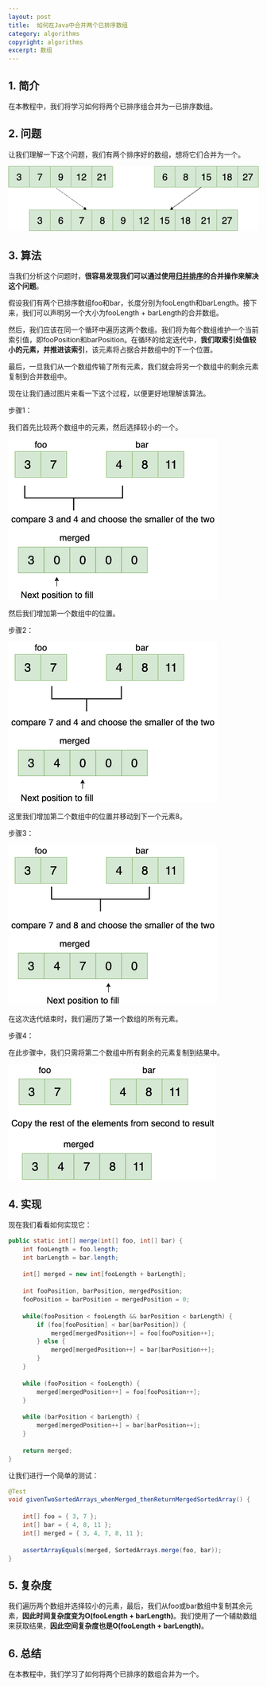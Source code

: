 ```yaml
---
layout: post
title:  如何在Java中合并两个已排序数组
category: algorithms
copyright: algorithms
excerpt: 数组
---
```


## 1. 简介

在本教程中，我们将学习如何将两个已排序组合并为一已排序数组。

## 2. 问题

让我们理解一下这个问题，我们有两个排序好的数组，想将它们合并为一个。

![](/assets/images/2025/algorithms/javamergesortedarrays01.png)

## 3. 算法

当我们分析这个问题时，**很容易发现我们可以通过使用[归并排序](https://www.baeldung.com/java-merge-sort)的合并操作来解决这个问题**。

假设我们有两个已排序数组foo和bar，长度分别为fooLength和barLength。接下来，我们可以声明另一个大小为fooLength + barLength的合并数组。

然后，我们应该在同一个循环中遍历这两个数组。我们将为每个数组维护一个当前索引值，即fooPosition和barPosition。在循环的给定迭代中，**我们取索引处值较小的元素，并推进该索引**，该元素将占据合并数组中的下一个位置。

最后，一旦我们从一个数组传输了所有元素，我们就会将另一个数组中的剩余元素复制到合并数组中。

现在让我们通过图片来看一下这个过程，以便更好地理解该算法。

步骤1：

我们首先比较两个数组中的元素，然后选择较小的一个。

![](/assets/images/2025/algorithms/javamergesortedarrays02.png)

然后我们增加第一个数组中的位置。

步骤2：

![](/assets/images/2025/algorithms/javamergesortedarrays03.png)

这里我们增加第二个数组中的位置并移动到下一个元素8。

步骤3：

![](/assets/images/2025/algorithms/javamergesortedarrays04.png)

在这次迭代结束时，我们遍历了第一个数组的所有元素。

步骤4：

在此步骤中，我们只需将第二个数组中所有剩余的元素复制到结果中。

![](/assets/images/2025/algorithms/javamergesortedarrays05.png)

## 4. 实现

现在我们看看如何实现它：
```java
public static int[] merge(int[] foo, int[] bar) {
    int fooLength = foo.length;
    int barLength = bar.length;

    int[] merged = new int[fooLength + barLength];

    int fooPosition, barPosition, mergedPosition;
    fooPosition = barPosition = mergedPosition = 0;

    while(fooPosition < fooLength && barPosition < barLength) {
        if (foo[fooPosition] < bar[barPosition]) {
            merged[mergedPosition++] = foo[fooPosition++];
        } else {
            merged[mergedPosition++] = bar[barPosition++];
        }
    }

    while (fooPosition < fooLength) {
        merged[mergedPosition++] = foo[fooPosition++];
    }

    while (barPosition < barLength) {
        merged[mergedPosition++] = bar[barPosition++];
    }

    return merged;
}
```

让我们进行一个简单的测试：
```java
@Test
void givenTwoSortedArrays_whenMerged_thenReturnMergedSortedArray() {

    int[] foo = { 3, 7 };
    int[] bar = { 4, 8, 11 };
    int[] merged = { 3, 4, 7, 8, 11 };

    assertArrayEquals(merged, SortedArrays.merge(foo, bar));
}
```

## 5. 复杂度

我们遍历两个数组并选择较小的元素，最后，我们从foo或bar数组中复制其余元素，**因此时间复杂度变为O(fooLength + barLength)**。我们使用了一个辅助数组来获取结果，**因此空间复杂度也是O(fooLength + barLength)**。

## 6. 总结

在本教程中，我们学习了如何将两个已排序的数组合并为一个。